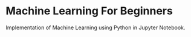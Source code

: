 # Machine Learning For Beginners
Implementation of Machine Learning using Python in Jupyter Notebook.
